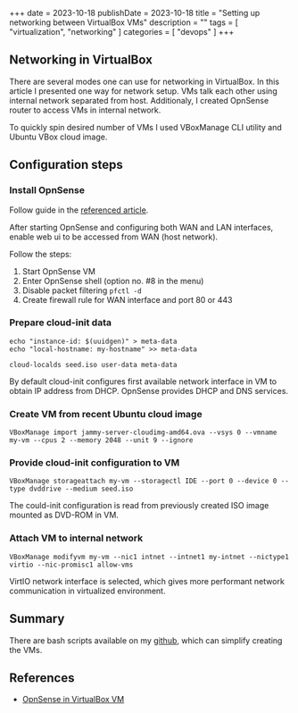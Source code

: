 +++ 
date = 2023-10-18
publishDate = 2023-10-18
title = "Setting up networking between VirtualBox VMs"
description = ""
tags = [
    "virtualization",
    "networking"
]
categories = [
    "devops"
]
+++

## Networking in VirtualBox

There are several modes one can use for networking in VirtualBox. In this article I presented one way for network setup.
VMs talk each other using internal network separated from host. Additionaly, I created OpnSense router to access VMs in internal network.

To quickly spin desired number of VMs I used VBoxManage CLI utility and Ubuntu VBox cloud image.

## Configuration steps

### Install OpnSense

Follow guide in the [referenced article](https://techsphinx.com/hacking/install-opnsense-on-virtualbox/).

After starting OpnSense and configuring both WAN and LAN interfaces, enable web ui to be accessed from WAN (host network).

Follow the steps:

1. Start OpnSense VM
1. Enter OpnSense shell (option no. #8 in the menu)
1. Disable packet filtering `pfctl -d`
1. Create firewall rule for WAN interface and port 80 or 443

### Prepare cloud-init data

```shell
echo "instance-id: $(uuidgen)" > meta-data
echo "local-hostname: my-hostname" >> meta-data

cloud-localds seed.iso user-data meta-data
```

By default cloud-init configures first available network interface in VM to obtain IP address from DHCP. OpnSense provides DHCP and DNS services.

### Create VM from recent Ubuntu cloud image

```shell
VBoxManage import jammy-server-cloudimg-amd64.ova --vsys 0 --vmname my-vm --cpus 2 --memory 2048 --unit 9 --ignore
```

### Provide cloud-init configuration to VM

```shell
VBoxManage storageattach my-vm --storagectl IDE --port 0 --device 0 --type dvddrive --medium seed.iso
```

The could-init configuration is read from previously created ISO image mounted as DVD-ROM in VM.

### Attach VM to internal network

```shell
VBoxManage modifyvm my-vm --nic1 intnet --intnet1 my-intnet --nictype1 virtio --nic-promisc1 allow-vms
```

VirtIO network interface is selected, which gives more performant network communication in virtualized environment.

## Summary

There are bash scripts available on my [github](github.com/frenchu/vbox-vm-setup), which can simplify creating the VMs.

## References

* [OpnSense in VirtualBox VM](https://techsphinx.com/hacking/install-opnsense-on-virtualbox/)

